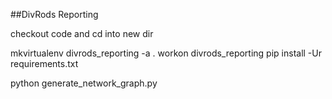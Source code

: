 ##DivRods Reporting

checkout code and cd into new dir

mkvirtualenv divrods_reporting -a .
workon divrods_reporting
pip install -Ur requirements.txt

python generate_network_graph.py
